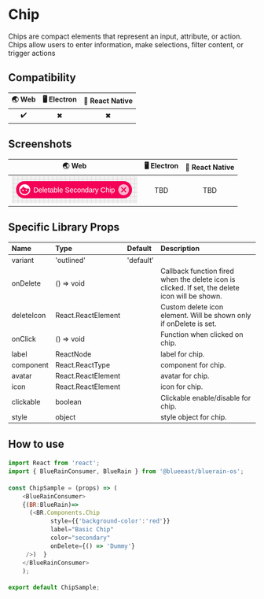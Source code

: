 # Chip

Chips are compact elements that represent an input, attribute, or action.
Chips allow users to enter information, make selections, filter content, or trigger actions

## Compatibility

| 🌏 Web | 🖥 Electron | 📱 React Native |
| :----: | :---------: | :-------------: |
| ✔️      | ✖            | ✖              |

## Screenshots

| 🌏 Web | 🖥 Electron | 📱 React Native |
| :---: | :--------: | :------------: |
| ![web image](./screenshots/chip-screen-shot.png) |    TBD   | TBD |

## Specific Library Props

| Name | Type | Default | Description |
|:-----|:-----|:--------|:------------|
| variant | 'outlined' | 'default' |  | The content of the label. |
| onDelete | () => void | | Callback function fired when the delete icon is clicked. If set, the delete icon will be shown. |
| deleteIcon | React.ReactElement | | Custom delete icon element. Will be shown only if onDelete is set. |
| onClick | () => void | | Function when clicked on chip. |
| label | ReactNode | | label for chip. |
| component | React.ReactType | | component for chip. |
| avatar | React.ReactElement | | avatar for chip. |
| icon | React.ReactElement | | icon for chip. |
| clickable | boolean | | Clickable enable/disable for chip. |
| style | object | | style object for chip. |

## How to use

```JavaScript
import React from 'react';
import { BlueRainConsumer, BlueRain } from '@blueeast/bluerain-os';

const ChipSample = (props) => (
    <BlueRainConsumer>
    {(BR:BlueRain)=>
      (<BR.Components.Chip
            style={{'background-color':'red'}}
            label="Basic Chip"
            color="secondary"
            onDelete={() => 'Dummy'}
     />)  }
    </BlueRainConsumer>
    );

export default ChipSample;
```
